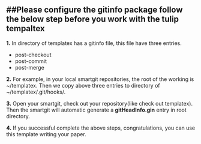 

##Please configure the gitinfo package follow the below step before you work with the tulip tempaltex
-----------



**1.** In directory of templatex has a gitinfo file, this file have three entries.

* post-checkout
* post-commit
* post-merge

**2.** For example, in your local smartgit repositories, the root of the working is 
~/templatex. Then we copy above three entries to directory of ~/templatex/.git/hooks/. 


**3.** Open your smartgit, check out your repository(like check out templatex). Then the smartgit will automatic generate a **gitHeadInfo.gin** entry in root directory.


**4.** If you successful complete the above steps, congratulations, you can use this template writing your paper.










